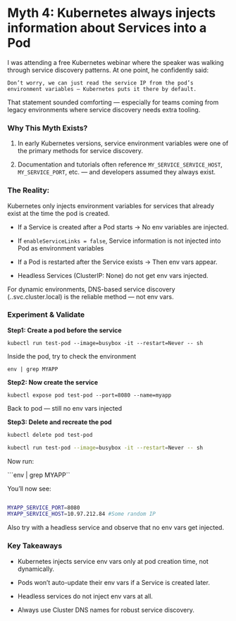 # Myth 4: Kubernetes always injects information about Services into a Pod

I was attending a free Kubernetes webinar where the speaker was walking through service discovery patterns.
At one point, he confidently said:

```Don’t worry, we can just read the service IP from the pod’s environment variables — Kubernetes puts it there by default.```

That statement sounded comforting — especially for teams coming from legacy environments where service discovery needs extra tooling.


### Why This Myth Exists?
1. In early Kubernetes versions, service environment variables were one of the primary methods for service discovery.

2. Documentation and tutorials often reference `MY_SERVICE_SERVICE_HOST`, `MY_SERVICE_PORT`, etc. — and developers assumed they always exist.


### The Reality:
Kubernetes only injects environment variables for services that already exist at the time the pod is created.

- If a Service is created after a Pod starts → No env variables are injected.

- If `enableServiceLinks = false`, Service information is not injected into Pod as environment variables

- If a Pod is restarted after the Service exists → Then env vars appear.

- Headless Services (ClusterIP: None) do not get env vars injected.

For dynamic environments, DNS-based service discovery (<service-name>.<namespace>.svc.cluster.local) is the reliable method — not env vars.

###  Experiment & Validate

**Step1: Create a pod before the service**

```kubectl run test-pod --image=busybox -it --restart=Never -- sh```

Inside the pod, try to check the environment

```env | grep MYAPP```

**Step2: Now create the service**

```kubectl expose pod test-pod --port=8080 --name=myapp```

 Back to pod — still no env vars injected

**Step3:  Delete and recreate the pod**

```sh
kubectl delete pod test-pod

kubectl run test-pod --image=busybox -it --restart=Never -- sh
```

Now run:

```env | grep MYAPP``

You’ll now see:

```sh

MYAPP_SERVICE_PORT=8080
MYAPP_SERVICE_HOST=10.97.212.84 #Some random IP
```

Also try with a headless service and observe that no env vars get injected.



### Key Takeaways
- Kubernetes injects service env vars only at pod creation time, not dynamically.

- Pods won’t auto-update their env vars if a Service is created later.

- Headless services do not inject env vars at all.

- Always use Cluster DNS names for robust service discovery.

